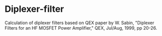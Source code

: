 Diplexer-filter
===============

Calculation of diplexer filters based on QEX paper by W. Sabin, "Diplexer Filters for an HF MOSFET Power Amplifier," QEX, Jul/Aug,
1999, pp 20-26.
